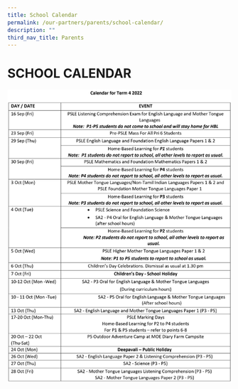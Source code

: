 ```yaml
---
title: School Calendar
permalink: /our-partners/parents/school-calendar/
description: ""
third_nav_title: Parents
---
```

# **SCHOOL CALENDAR**

![](/images/Calendar%20page%201.jpg)

